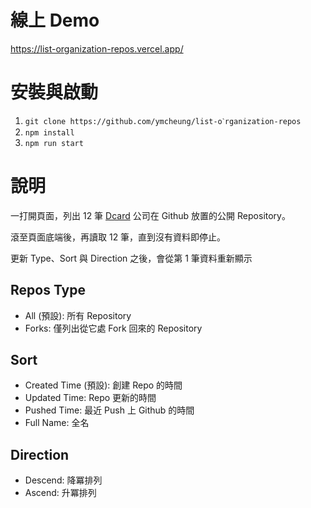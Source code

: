 # 線上 Demo
https://list-organization-repos.vercel.app/

# 安裝與啟動

1. `git clone https://github.com/ymcheung/list-oˋrganization-repos`
2. `npm install`
3. `npm run start`

# 說明

一打開頁面，列出 12 筆 [Dcard](https://github.com/dcard) 公司在 Github 放置的公開 Repository。

滾至頁面底端後，再讀取 12 筆，直到沒有資料即停止。

更新 Type、Sort 與 Direction 之後，會從第 1 筆資料重新顯示

## Repos Type

- All (預設): 所有 Repository
- Forks: 僅列出從它處 Fork 回來的 Repository

## Sort

- Created Time (預設): 創建 Repo 的時間
- Updated Time: Repo 更新的時間
- Pushed Time: 最近 Push 上 Github 的時間
- Full Name: 全名

## Direction

- Descend: 降冪排列
- Ascend: 升冪排列
